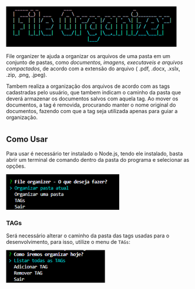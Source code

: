 

![file organizer intro](./img/file-organizer.png)

File organizer te ajuda a organizar os arquivos de uma pasta em um conjunto de pastas, como *documentos, imagens, executaveis e arquivos compactados*, de acordo com a extensão do arquivo ( .pdf, .docx, .xslx, .zip, .png, .jpeg).

Tambem realiza a organização dos arquivos de acordo com as tags cadastradas pelo usuário, que tambem indicam o caminho da pasta que deverá armazenar os documentos salvos com aquela tag. Ao mover os documentos, a tag é removida, procurando manter o nome original do documentos, fazendo com que a tag seja utilizada apenas para guiar a organização.

#
#

## Como Usar

Para usar é necessário ter instalado o Node.js, tendo ele instalado, basta abrir um terminal de comando dentro da pasta do programa e selecionar as opções.

![file organizer menu](./img/menu.png)


### TAGs

Será necessário alterar o caminho da pasta das tags usadas para o desenvolvimento, para isso, utilize o menu de `TAGs`:

![file organizer tags](./img/tagsMenu.png)